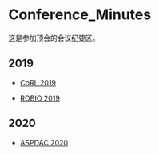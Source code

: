 # Conference_Minutes
这是参加顶会的会议纪要区。

## 2019

- [CoRL 2019](https://github.com/zoeyuchao/Conference_Minutes/blob/master/CoRL2019.md)

- [ROBIO 2019]()

## 2020

- [ASPDAC 2020]()

